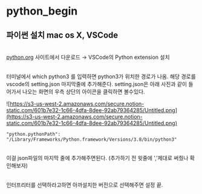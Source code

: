 # python_begin

## 파이썬 설치 mac os X, VSCode

<br>[python.org](http://python.org) 사이트에서 다운로드 → VSCode의 Python extension 설치

<br>터미널에서 which python3 를 입력하면 python3가 위치한 경로가 나옴. 해당 경로를 vscode의 setting.json 마지막줄에 추가해준다. setting.json은 아래 사진과 같이 들어가서 나오는 화면의 우측 상단의 아이콘을 클릭하면 볼수있다.

![https://s3-us-west-2.amazonaws.com/secure.notion-static.com/601b7e32-1c66-4dfa-8dee-92ab79364285/Untitled.png](https://s3-us-west-2.amazonaws.com/secure.notion-static.com/601b7e32-1c66-4dfa-8dee-92ab79364285/Untitled.png)

`"python.pythonPath": "/Library/Frameworks/Python.framework/Versions/3.8/bin/python3"`

<br>이걸 json파일의 마지막 줄에 추가해주면된다. (추가하기 전 윗줄에 ','제대로 써줬나 확인해보자)

<br>인터프리터를 선택하라고하면 아까설치한 버전으로 선택해주면 설정 끝.
